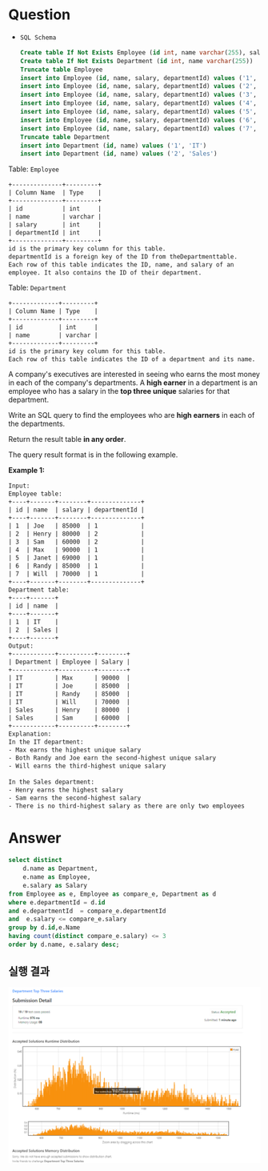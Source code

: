 # Question

- `SQL Schema`
    
    ```sql
    Create table If Not Exists Employee (id int, name varchar(255), salary int, departmentId int)
    Create table If Not Exists Department (id int, name varchar(255))
    Truncate table Employee
    insert into Employee (id, name, salary, departmentId) values ('1', 'Joe', '85000', '1')
    insert into Employee (id, name, salary, departmentId) values ('2', 'Henry', '80000', '2')
    insert into Employee (id, name, salary, departmentId) values ('3', 'Sam', '60000', '2')
    insert into Employee (id, name, salary, departmentId) values ('4', 'Max', '90000', '1')
    insert into Employee (id, name, salary, departmentId) values ('5', 'Janet', '69000', '1')
    insert into Employee (id, name, salary, departmentId) values ('6', 'Randy', '85000', '1')
    insert into Employee (id, name, salary, departmentId) values ('7', 'Will', '70000', '1')
    Truncate table Department
    insert into Department (id, name) values ('1', 'IT')
    insert into Department (id, name) values ('2', 'Sales')
    ```
    

Table: `Employee`

```
+--------------+---------+
| Column Name  | Type    |
+--------------+---------+
| id           | int     |
| name         | varchar |
| salary       | int     |
| departmentId | int     |
+--------------+---------+
id is the primary key column for this table.
departmentId is a foreign key of the ID from theDepartmenttable.
Each row of this table indicates the ID, name, and salary of an employee. It also contains the ID of their department.

```

Table: `Department`

```
+-------------+---------+
| Column Name | Type    |
+-------------+---------+
| id          | int     |
| name        | varchar |
+-------------+---------+
id is the primary key column for this table.
Each row of this table indicates the ID of a department and its name.

```

A company's executives are interested in seeing who earns the most money in each of the company's departments. A **high earner** in a department is an employee who has a salary in the **top three unique** salaries for that department.

Write an SQL query to find the employees who are **high earners** in each of the departments.

Return the result table **in any order**.

The query result format is in the following example.

**Example 1:**

```
Input:
Employee table:
+----+-------+--------+--------------+
| id | name  | salary | departmentId |
+----+-------+--------+--------------+
| 1  | Joe   | 85000  | 1            |
| 2  | Henry | 80000  | 2            |
| 3  | Sam   | 60000  | 2            |
| 4  | Max   | 90000  | 1            |
| 5  | Janet | 69000  | 1            |
| 6  | Randy | 85000  | 1            |
| 7  | Will  | 70000  | 1            |
+----+-------+--------+--------------+
Department table:
+----+-------+
| id | name  |
+----+-------+
| 1  | IT    |
| 2  | Sales |
+----+-------+
Output:
+------------+----------+--------+
| Department | Employee | Salary |
+------------+----------+--------+
| IT         | Max      | 90000  |
| IT         | Joe      | 85000  |
| IT         | Randy    | 85000  |
| IT         | Will     | 70000  |
| Sales      | Henry    | 80000  |
| Sales      | Sam      | 60000  |
+------------+----------+--------+
Explanation:
In the IT department:
- Max earns the highest unique salary
- Both Randy and Joe earn the second-highest unique salary
- Will earns the third-highest unique salary

In the Sales department:
- Henry earns the highest salary
- Sam earns the second-highest salary
- There is no third-highest salary as there are only two employees
```

# Answer

```sql
select distinct
    d.name as Department,
    e.name as Employee,
    e.salary as Salary
from Employee as e, Employee as compare_e, Department as d
where e.departmentId = d.id
and e.departmentId  = compare_e.departmentId
and  e.salary <= compare_e.salary
group by d.id,e.Name
having count(distinct compare_e.salary) <= 3
order by d.name, e.salary desc;
```

## 실행 결과
![Untitled](../../../image/leetcode/185_Department_Top_Three_Salaries/image.png)